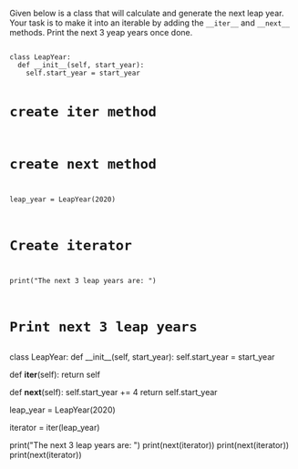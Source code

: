 Given below is a class that will calculate and generate the next leap year. Your task is to make it into an iterable by adding the `__iter__` and `__next__` methods. Print the next 3 yeap years once done.


<codeblock language="python" type="exercise" testMode="fixedInput">
<code>
class LeapYear:
  def __init__(self, start_year):
    self.start_year = start_year
    
  # create __iter__ method
  
  # create __next__ method
  
leap_year = LeapYear(2020)

# Create iterator

print("The next 3 leap years are: ")
# Print next 3 leap years
</code>

<solution>
class LeapYear:
  def __init__(self, start_year):
    self.start_year = start_year
    
  def __iter__(self):
    return self
  
  def __next__(self):
    self.start_year += 4
    return self.start_year
  
leap_year = LeapYear(2020)

iterator = iter(leap_year)

print("The next 3 leap years are: ")
print(next(iterator))
print(next(iterator))
print(next(iterator))
</solution>
</codeblock>